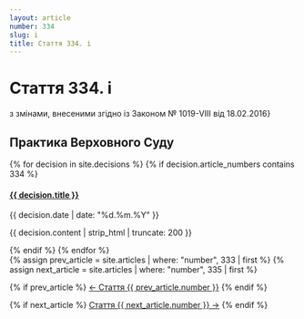 ```yaml
---
layout: article
number: 334
slug: i
title: Стаття 334. і
---
```


# Стаття 334. і

з змінами, внесеними згідно із Законом № 1019-VIII від 18.02.2016}

## Практика Верховного Суду

<div class="decisions-container">
{% for decision in site.decisions %}
  {% if decision.article_numbers contains 334 %}
    <div class="decision-item">
      <h4><a href="{{ decision.url }}">{{ decision.title }}</a></h4>
      <p class="decision-date">{{ decision.date | date: "%d.%m.%Y" }}</p>
      <p class="decision-excerpt">{{ decision.content | strip_html | truncate: 200 }}</p>
    </div>
  {% endif %}
{% endfor %}
</div>

<div class="article-navigation">
  {% assign prev_article = site.articles | where: "number", 333 | first %}
  {% assign next_article = site.articles | where: "number", 335 | first %}
  
  {% if prev_article %}
    <a href="{{ prev_article.url }}" class="prev-article">← Стаття {{ prev_article.number }}</a>
  {% endif %}
  
  {% if next_article %}
    <a href="{{ next_article.url }}" class="next-article">Стаття {{ next_article.number }} →</a>
  {% endif %}
</div>
